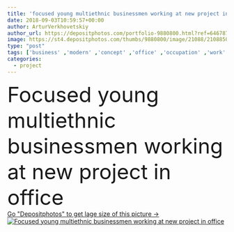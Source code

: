 ```yaml
---
title: 'focused young multiethnic businessmen working at new project in office'
date: 2018-09-03T10:59:57+00:00
author: ArturVerkhovetskiy
author_url: https://depositphotos.com/portfolio-9880800.html?ref=64678756
image: https://st4.depositphotos.com/thumbs/9880800/image/21088/210885058/api_thumb_450.jpg?forcejpeg=true
type: "post"
tags: ['business' ,'modern' ,'concept' ,'office' ,'occupation' ,'work' ,'indoors' ,'profession' ,'casual' ,'teamwork' ,'thoughtful' ,'concentrated' ,'focused' ,'networking' ,'businessmen' ,'businesspeople' ,'backlit' ,'colleagues' ,'coworkers' ,'markers' ,'professionals' ,'teleworkers' ,'multiethnic' ,'freelance' ,'teleworking' ,'freelancers' ,'Young Adults' ,'office supplies' ,'Sticky Notes' ,'three people' ,'Business Meeting' ,'new project' ,'millennials' ]
categories: 
  - project
---
```

<div aling="center">
            <font size="60"> Focused young multiethnic businessmen working at new project in office</font>   
</div>
<div>
    <a href='https://st4.depositphotos.com/thumbs/9880800/image/21088/210885058/api_thumb_450.jpg?forcejpeg=true?ref=64678756' target=_blank > Go "Depositphotos" to get lage size of this picture ->
        <img href='https://st4.depositphotos.com/thumbs/9880800/image/21088/210885058/api_thumb_450.jpg?forcejpeg=true?ref=64678756' src='https://st4.depositphotos.com/9880800/21088/i/950/depositphotos_210885058-stock-photo-focused-young-multiethnic-businessmen-working.jpg?forcejpeg=true' alt='Focused young multiethnic businessmen working at new project in office' >
    </a>
</div>
